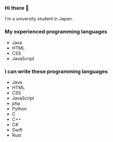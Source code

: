 ### Hi there 👋
I'm a university student in Japan.

### My experienced programming languages
 - Java
 - HTML
 - CSS
 - JavaScript

### I can write these programming languages
 - Java
 - HTML
 - CSS
 - JavaScript
 - php
 - Python
 - C
 - C++
 - C#
 - Swift
 - Rust

<!--
**kusaanko/kusaanko** is a ✨ _special_ ✨ repository because its `README.md` (this file) appears on your GitHub profile.

Here are some ideas to get you started:

- 🔭 I’m currently working on ...
- 🌱 I’m currently learning ...
- 👯 I’m looking to collaborate on ...
- 🤔 I’m looking for help with ...
- 💬 Ask me about ...
- 📫 How to reach me: ...
- 😄 Pronouns: ...
- ⚡ Fun fact: ...
-->
